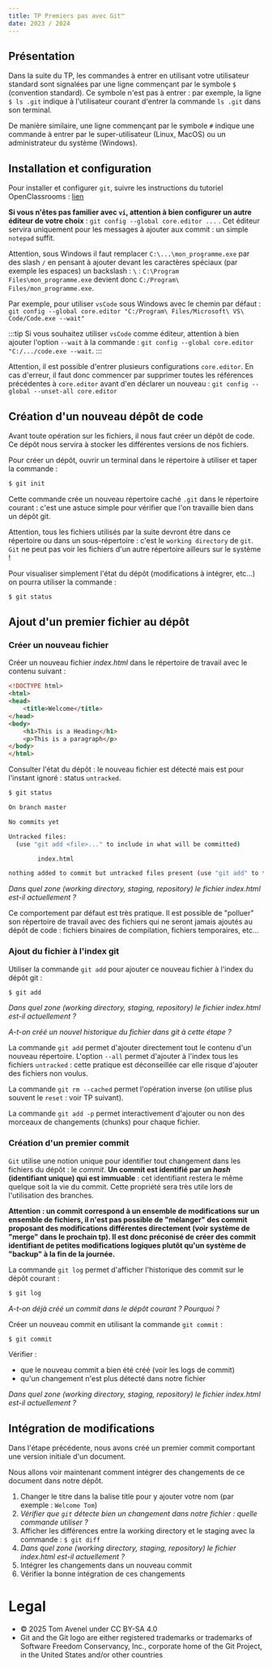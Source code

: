 ```yaml
---
title: TP Premiers pas avec Git™
date: 2023 / 2024
---
```


## Présentation

Dans la suite du TP, les commandes à entrer en utilisant votre utilisateur standard sont signalées par une ligne commençant par le symbole `$` (convention standard). Ce symbole n'est pas à entrer : par exemple, la ligne `$ ls .git` indique à l'utilisateur courant d'entrer la commande `ls .git` dans son terminal.

De manière similaire, une ligne commençant par le symbole `#` indique une commande à entrer par le super-utilisateur (Linux, MacOS) ou un administrateur du système (Windows).

## Installation et configuration

Pour installer et configurer `git`, suivre les instructions du tutoriel OpenClassrooms : [lien](https://openclassrooms.com/fr/courses/7162856-gerez-du-code-avec-git-et-github/7165721-installez-git-sur-votre-ordinateur)

**Si vous n'êtes pas familier avec `vi`, attention à bien configurer un autre éditeur de votre choix** : `git config --global core.editor ...` . Cet éditeur servira uniquement pour les messages à ajouter aux commit : un simple `notepad` suffit.

Attention, sous Windows il faut remplacer `C:\...\mon_programme.exe` par des slash `/` en pensant à ajouter devant les caractères spéciaux (par exemple les espaces) un backslash : `\` : `C:\Program Files\mon_programme.exe` devient donc `C:/Program\ Files/mon_programme.exe`.

Par exemple, pour utiliser `vsCode` sous Windows avec le chemin par défaut : `git config --global core.editor "C:/Program\ Files/Microsoft\ VS\ Code/Code.exe --wait"`

:::tip
Si vous souhaitez utiliser `vsCode` comme éditeur, attention à bien ajouter l'option `--wait` à la commande : `git config --global core.editor "C:/.../code.exe --wait`. 
:::

Attention, il est possible d'entrer plusieurs configurations `core.editor`. En cas d'erreur, il faut donc commencer par supprimer toutes les références précédentes à `core.editor` avant d'en déclarer un nouveau : `git config --global --unset-all core.editor`

## Création d'un nouveau dépôt de code

Avant toute opération sur les fichiers, il nous faut créer un dépôt de code.
Ce dépôt nous servira à stocker les différentes versions de nos fichiers. 

Pour créer un dépôt, ouvrir un terminal dans le répertoire à utiliser et taper la commande :

```sh
$ git init
```

Cette commande crée un nouveau répertoire caché `.git` dans le répertoire courant : c'est une astuce simple pour vérifier que l'on travaille bien dans un dépôt git.

Attention, tous les fichiers utilisés par la suite devront être dans ce répertoire ou dans un sous-répertoire : c'est le `working directory` de `git`. `Git` ne peut pas voir les fichiers d'un autre répertoire ailleurs sur le système !

Pour visualiser simplement l'état du dépôt (modifications à intégrer, etc...) on pourra utiliser la commande :

```sh
$ git status
```

## Ajout d'un premier fichier au dépôt

### Créer un  nouveau fichier

Créer un nouveau fichier _index.html_ dans le répertoire de travail avec le contenu suivant :

```html
<!DOCTYPE html>
<html>
<head>
    <title>Welcome</title>
</head>
<body>
    <h1>This is a Heading</h1>
    <p>This is a paragraph</p>
</body>
</html>
```

Consulter l'état du dépôt : le nouveau fichier est détecté mais est pour l'instant ignoré : status `untracked`.

```sh
$ git status

On branch master

No commits yet

Untracked files:
  (use "git add <file>..." to include in what will be committed)

        index.html

nothing added to commit but untracked files present (use "git add" to track)
```

_Dans quel zone (working directory, staging, repository) le fichier index.html est-il actuellement ?_

Ce comportement par défaut est très pratique. Il est possible de "polluer" son répertoire de travail avec des fichiers qui ne seront jamais ajoutés au dépôt de code : fichiers binaires de compilation, fichiers temporaires, etc...

### Ajout du fichier à l'index git

Utiliser la commande `git add` pour ajouter ce nouveau fichier à l'index du dépôt git :

```sh
$ git add
```

_Dans quel zone (working directory, staging, repository) le fichier index.html est-il actuellement ?_

_A-t-on créé un nouvel historique du fichier dans git à cette étape ?_

La commande `git add` permet d'ajouter directement tout le contenu d'un nouveau répertoire. L'option `--all` permet d'ajouter à l'index tous les fichiers `untracked` : cette pratique est déconseillée car elle risque d'ajouter des fichiers non voulus.

La commande `git rm --cached` permet l'opération inverse (on utilise plus souvent le `reset` : voir TP suivant).

La commande `git add -p` permet interactivement d'ajouter ou non des morceaux de changements (chunks) pour chaque fichier.

### Création d'un premier commit

`Git` utilise une notion unique pour identifier tout changement dans les fichiers du dépôt : le _commit_. **Un commit est identifié par un _hash_ (identifiant unique) qui est immuable** : cet identifiant restera le même quelque soit la vie du commit. Cette propriété sera très utile lors de l'utilisation des branches.

**Attention : un commit correspond à un ensemble de modifications sur un ensemble de fichiers, il n'est pas possible de "mélanger" des commit proposant des modifications différentes directement (voir système de "merge" dans le prochain tp). Il est donc préconisé de créer des commit identifiant de petites modifications logiques plutôt qu'un système de "backup" à la fin de la journée.**

La commande `git log` permet d'afficher l'historique des commit sur le dépôt courant :

```sh
$ git log
```

_A-t-on déjà créé un commit dans le dépôt courant ? Pourquoi ?_

Créer un nouveau commit en utilisant la commande `git commit` :

```sh
$ git commit
```

Vérifier :
- que le nouveau commit a bien été créé (voir les logs de commit)
- qu'un changement n'est plus détecté dans notre fichier

_Dans quel zone (working directory, staging, repository) le fichier index.html est-il actuellement ?_

## Intégration de modifications

Dans l'étape précédente, nous avons créé un premier commit comportant une version initiale d'un document.

Nous allons voir maintenant comment intégrer des changements de ce document dans notre dépôt.

1. Changer le titre dans la balise title pour y ajouter votre nom (par exemple : `Welcome Tom`)
2. _Vérifier que `git` détecte bien un changement dans notre fichier : quelle commande utiliser ?_
3. Afficher les différences entre la working directory et le staging avec la commande : `$ git diff`
4. _Dans quel zone (working directory, staging, repository) le fichier index.html est-il actuellement ?_
5. Intégrer les changements dans un nouveau commit
6. Vérifier la bonne intégration de ces changements

# Legal

- © 2025 Tom Avenel under CC  BY-SA 4.0
- Git and the Git logo are either registered trademarks or trademarks of Software Freedom Conservancy, Inc., corporate home of the Git Project, in the United States and/or other countries
